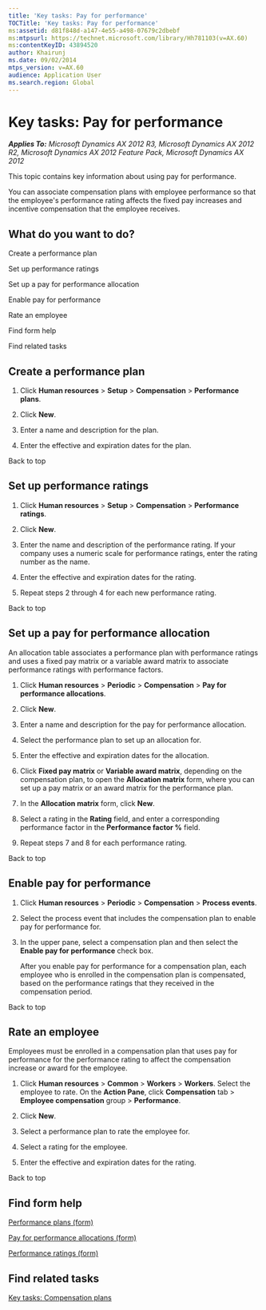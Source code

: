 ```yaml
---
title: 'Key tasks: Pay for performance'
TOCTitle: 'Key tasks: Pay for performance'
ms:assetid: d81f848d-a147-4e55-a498-07679c2dbebf
ms:mtpsurl: https://technet.microsoft.com/library/Hh781103(v=AX.60)
ms:contentKeyID: 43894520
author: Khairunj
ms.date: 09/02/2014
mtps_version: v=AX.60
audience: Application User
ms.search.region: Global
---
```


# Key tasks: Pay for performance 


_**Applies To:** Microsoft Dynamics AX 2012 R3, Microsoft Dynamics AX 2012 R2, Microsoft Dynamics AX 2012 Feature Pack, Microsoft Dynamics AX 2012_

This topic contains key information about using pay for performance.

You can associate compensation plans with employee performance so that the employee's performance rating affects the fixed pay increases and incentive compensation that the employee receives.

## What do you want to do?

Create a performance plan

Set up performance ratings

Set up a pay for performance allocation

Enable pay for performance

Rate an employee

Find form help

Find related tasks

 

## Create a performance plan

1.  Click **Human resources** \> **Setup** \> **Compensation** \> **Performance plans**.

2.  Click **New**.

3.  Enter a name and description for the plan.

4.  Enter the effective and expiration dates for the plan.

Back to top

 

## Set up performance ratings

1.  Click **Human resources** \> **Setup** \> **Compensation** \> **Performance ratings**.

2.  Click **New**.

3.  Enter the name and description of the performance rating. If your company uses a numeric scale for performance ratings, enter the rating number as the name.

4.  Enter the effective and expiration dates for the rating.

5.  Repeat steps 2 through 4 for each new performance rating.

Back to top

 

## Set up a pay for performance allocation

An allocation table associates a performance plan with performance ratings and uses a fixed pay matrix or a variable award matrix to associate performance ratings with performance factors.

1.  Click **Human resources** \> **Periodic** \> **Compensation** \> **Pay for performance allocations**.

2.  Click **New**.

3.  Enter a name and description for the pay for performance allocation.

4.  Select the performance plan to set up an allocation for.

5.  Enter the effective and expiration dates for the allocation.

6.  Click **Fixed pay matrix** or **Variable award matrix**, depending on the compensation plan, to open the **Allocation matrix** form, where you can set up a pay matrix or an award matrix for the performance plan.

7.  In the **Allocation matrix** form, click **New**.

8.  Select a rating in the **Rating** field, and enter a corresponding performance factor in the **Performance factor %** field.

9.  Repeat steps 7 and 8 for each performance rating.

Back to top

 

## Enable pay for performance

1.  Click **Human resources** \> **Periodic** \> **Compensation** \> **Process events**.

2.  Select the process event that includes the compensation plan to enable pay for performance for.

3.  In the upper pane, select a compensation plan and then select the **Enable pay for performance** check box.
    
    After you enable pay for performance for a compensation plan, each employee who is enrolled in the compensation plan is compensated, based on the performance ratings that they received in the compensation period.

Back to top

 

## Rate an employee

Employees must be enrolled in a compensation plan that uses pay for performance for the performance rating to affect the compensation increase or award for the employee.

1.  Click **Human resources** \> **Common** \> **Workers** \> **Workers**. Select the employee to rate. On the **Action Pane**, click **Compensation** tab \> **Employee compensation** group \> **Performance**.

2.  Click **New**.

3.  Select a performance plan to rate the employee for.

4.  Select a rating for the employee.

5.  Enter the effective and expiration dates for the rating.

Back to top

## Find form help

[Performance plans (form)](https://technet.microsoft.com/library/hh781096\(v=ax.60\))

[Pay for performance allocations (form)](https://technet.microsoft.com/library/hh781104\(v=ax.60\))

[Performance ratings (form)](https://technet.microsoft.com/library/hh781109\(v=ax.60\))

## Find related tasks

[Key tasks: Compensation plans](key-tasks-compensation-plans.md)

  


